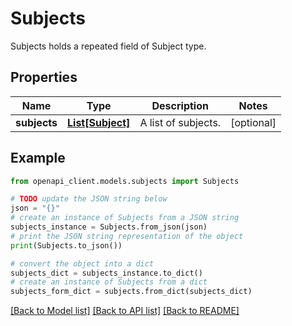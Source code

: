 # Subjects

Subjects holds a repeated field of Subject type.

## Properties

Name | Type | Description | Notes
------------ | ------------- | ------------- | -------------
**subjects** | [**List[Subject]**](Subject.md) | A list of subjects. | [optional] 

## Example

```python
from openapi_client.models.subjects import Subjects

# TODO update the JSON string below
json = "{}"
# create an instance of Subjects from a JSON string
subjects_instance = Subjects.from_json(json)
# print the JSON string representation of the object
print(Subjects.to_json())

# convert the object into a dict
subjects_dict = subjects_instance.to_dict()
# create an instance of Subjects from a dict
subjects_form_dict = subjects.from_dict(subjects_dict)
```
[[Back to Model list]](../README.md#documentation-for-models) [[Back to API list]](../README.md#documentation-for-api-endpoints) [[Back to README]](../README.md)


